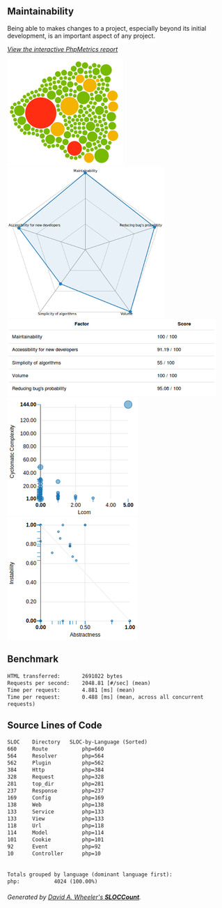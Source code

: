 ## Maintainability
Being able to makes changes to a project, especially beyond its initial development, is an important aspect of any project.
   
_[View the interactive PhpMetrics report](/phpmetrics)_

[![](/phpmetrics/images/maintenability.png)](/phpmetrics/)[![](/phpmetrics/images/evaluation.png)](/phpmetrics/)
[![](/phpmetrics/images/eval-report.png)](/phpmetrics/)
[![](/phpmetrics/images/custom.png)](/phpmetrics/)[![](/phpmetrics/images/abstractness.png)](/phpmetrics/)

## Benchmark
```
HTML transferred:       2691022 bytes
Requests per second:    2048.81 [#/sec] (mean)
Time per request:       4.881 [ms] (mean)
Time per request:       0.488 [ms] (mean, across all concurrent requests)
```

## Source Lines of Code

```
SLOC	Directory	SLOC-by-Language (Sorted)
660     Route           php=660
564     Resolver        php=564
562     Plugin          php=562
384     Http            php=384
328     Request         php=328
281     top_dir         php=281
237     Response        php=237
169     Config          php=169
138     Web             php=138
133     Service         php=133
133     View            php=133
118     Url             php=118
114     Model           php=114
101     Cookie          php=101
92      Event           php=92
10      Controller      php=10


Totals grouped by language (dominant language first):
php:           4024 (100.00%)
```

<h6>Generated by <a href="http://www.dwheeler.com/sloccount">David A. Wheeler's <b>SLOCCount</b></a>.</h6>
